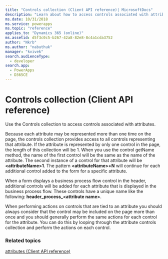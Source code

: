 ```yaml
---
title: "Controls collection (Client API reference)| MicrosoftDocs"
description: "Learn about how to access controls associated with attributes."
ms.date: 10/31/2018
ms.service: powerapps
ms.topic: "reference"
applies_to: "Dynamics 365 (online)"
ms.assetid: d5f3c0c5-b267-42a8-82e8-8c4a1cda3752
author: "Nkrb"
ms.author: "nabuthuk"
manager: "kvivek"
search.audienceType: 
  - developer
search.app: 
  - PowerApps
  - D365CE
---
```

# Controls collection (Client API reference)



Use the Controls collection to access controls associated with attributes. 

Because each attribute may be represented more than one time on the page, the controls collection provides access to all controls representing that attribute. If the attribute is represented by only one control in the page, the length of this collection will be 1. When you use the control getName method, the name of the first control will be the same as the name of the attribute. The second instance of a control for that attribute will be **\<attributeName>1**. The pattern **\<attributeName>+N** will continue for each additional control added to the form for a specific attribute.

When a form displays a business process flow control in the header, additional controls will be added for each attribute that is displayed in the business process flow. These controls have a unique name like the following: **header\_process\_\<attribute name>**.

When performing actions on controls that are tied to an attribute you should always consider that the control may be included on the page more than once and you should generally perform the same actions for each control for the attribute. You can do this by looping through the attribute controls collection and perform the actions on each control.

### Related topics

[attributes (Client API reference)](../attributes.md)


